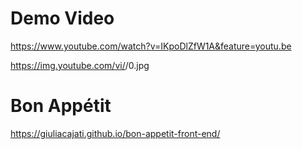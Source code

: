 # Demo Video

https://www.youtube.com/watch?v=IKpoDlZfW1A&feature=youtu.be
  
  
  
  https://img.youtube.com/vi/<IKpoDlZfW1A>/0.jpg

# Bon Appétit

https://giuliacajati.github.io/bon-appetit-front-end/
